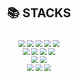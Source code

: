 <div align=center><h1>📚 STACKS</h1></div>

<div align=center> 
  
  <br>
  <img src="https://img.shields.io/badge/java-007396?style=for-the-badge&logo=java&logoColor=white"> 
  <img src="https://img.shields.io/badge/html5-E34F26?style=for-the-badge&logo=html5&logoColor=white"> 
  <img src="https://img.shields.io/badge/css-1572B6?style=for-the-badge&logo=css3&logoColor=white"> 
  <img src="https://img.shields.io/badge/javascript-F7DF1E?style=for-the-badge&logo=javascript&logoColor=black"> 
  <img src="https://img.shields.io/badge/jquery-0769AD?style=for-the-badge&logo=jquery&logoColor=white">
  <br>
  <img src="https://img.shields.io/badge/mysql-4479A1?style=for-the-badge&logo=mysql&logoColor=white"> 
  <img src="https://img.shields.io/badge/react-61DAFB?style=for-the-badge&logo=react&logoColor=black"> 
  <img src="https://img.shields.io/badge/github-181717?style=for-the-badge&logo=github&logoColor=white">
  <img src="https://img.shields.io/badge/git-F05032?style=for-the-badge&logo=git&logoColor=white">
  <br>
  <img src="https://img.shields.io/badge/spring-6DB33F?style=for-the-badge&logo=spring&logoColor=white"> 
<!--   <img src="https://img.shields.io/badge/amazonaws-232F3E?style=for-the-badge&logo=amazonaws&logoColor=white">  -->
  <img src="https://img.shields.io/badge/apache tomcat-F8DC75?style=for-the-badge&logo=apachetomcat&logoColor=white">
  <br>
  


</div>

<div align=center> 
<img src="https://github-readme-stats.vercel.app/api?username=JOMYEONGYOON&show_icons=true&hide=contribs,prs&cache_seconds=86400&theme=react">
<img src="https://github-readme-stats.vercel.app/api/pin/?username=JOMYEONGYOON&repo=github-readme-stats&cache_seconds=86400&theme=default"> 
<img src="https://github-readme-stats.vercel.app/api/top-langs/?username=JOMYEONGYOON&layout=compact)](https://github.com/JOMYEONGYOON/github-readme-stats">

<!-- https://github-readme-stats.vercel.app/api?username=JOMYEONGYOON&theme=dark&show_icons=true -->

</div>



